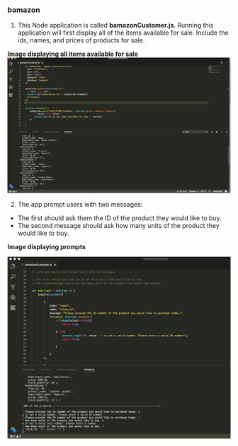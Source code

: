 ### bamazon

1. This Node application is called **bamazonCustomer.js**. Running this application will first display all of the items available for sale. Include the ids, names, and prices of products for sale.

**Image displaying all items available for sale**
![alt text](https://github.com/milewam12/bamazon/blob/master/screenshots/Displaying%20all%20items%20%20for%20sale%20in%20the%20data%20base.png "Image displaying all items available for sale")

2. The app prompt users with two messages:
* The first should ask them the ID of the product they would like to buy.
* The second message should ask how many units of the product they would like to buy.

**Image displaying prompts**

![alt text](https://github.com/milewam12/bamazon/blob/master/screenshots/prompt%20users.png "Image displaying prompt")

